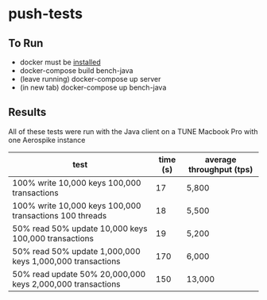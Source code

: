 # push-tests
## To Run

+ docker must be [installed](https://docs.docker.com/engine/installation/mac/)
+ docker-compose build bench-java
+ (leave running) docker-compose up server
+ (in new tab)    docker-compose up bench-java


## Results

All of these tests were run with the Java client on a TUNE Macbook Pro with one Aerospike instance

| test | time (s) | average throughput (tps) |
|------|----------|--------------------------|
| 100% write 10,000 keys 100,000 transactions | 17 | 5,800 |
| 100% write 10,000 keys 100,000 transactions 100 threads | 18 | 5,500 |
| 50% read 50% update 10,000 keys 100,000 transactions | 19 | 5,200 |
| 50% read 50% update 1,000,000 keys 1,000,000 transactions | 170 | 6,000 |
| 50% read update 50% 20,000,000 keys 2,000,000 transactions | 150 | 13,000 |
